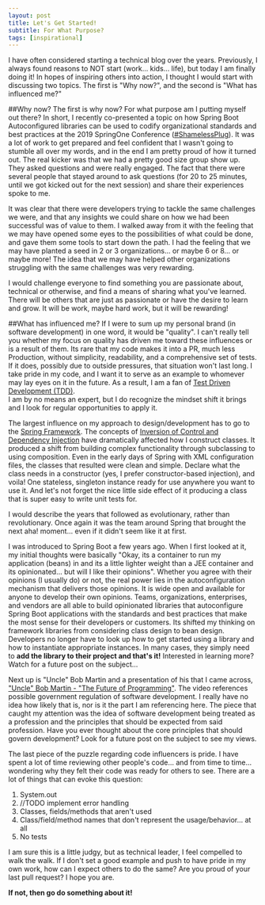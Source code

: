 ```yaml
---
layout: post
title: Let's Get Started!
subtitle: For What Purpose?
tags: [inspirational]
---
```


I have often considered starting a technical blog over the years.  Previously, I always found reasons to NOT start 
(work... kids... life), but today I am finally doing it!  In hopes of inspiring others into action, I thought 
I would start with discussing two topics.  The first is "Why now?", and the second is "What has influenced me?"

##Why now?
The first is why now? For what purpose am I putting myself out there?  In short, I recently co-presented a topic
on how Spring Boot Autoconfigured libraries can be used to codify organizational standards and best practices 
at the 2019 SpringOne Conference ([#ShamelessPlug](https://www.youtube.com/watch?v=iWQxTHoSsgY&list=FLAEhr0qP8JZOZaX3ko6Ve-w)). 
It was a lot of work to get prepared and feel confident that I wasn't going to stumble all over my words, and in
the end I am pretty proud of how it turned out.  The real kicker was that we had a pretty good size group show up.
They asked questions and were really engaged.  The fact that there were several people that stayed around to ask
questions (for 20 to 25 minutes, until we got kicked out for the next session) and share their experiences spoke to me.

It was clear that there were developers trying to tackle the same challenges we were, and that any insights
we could share on how we had been successful was of value to them.  I walked away from it with the feeling 
that we may have opened some eyes to the possibilities of what could be done, and gave them some tools to start 
down the path.  I had the feeling that we may have planted a seed in 2 or 3 organizations... or 
maybe 6 or 8... or maybe more!  The idea that we may have helped other organizations struggling with the same 
challenges was very rewarding.

I would challenge everyone to find something you are passionate about, technical or otherwise, and find a means
of sharing what you've learned.  There will be others that are just as passionate or have the desire to learn
and grow.  It will be work, maybe hard work, but it will be rewarding!

##What has influenced me?
If I were to sum up my personal brand (in software development) in one word, it would be "quality".  I can't really tell you whether my
focus on quality has driven me toward these influences or is a result of them.  Its rare that my code 
makes it into a PR, much less Production, without simplicity, readability, and a comprehensive set of tests.  If it does, possibly due to outside
pressures, that situation won't last long.  I take pride in my code, and I want it to serve as an example to
whomever may lay eyes on it in the future.  As a result, I am a fan of [Test Driven Development (TDD)](https://en.wikipedia.org/wiki/Test-driven_development).  
I am by no means an expert, but I do recognize the mindset shift it brings and I look for regular opportunities 
to apply it.

The largest influence on my approach to design/development has to go to the [Spring Framework](https://spring.io/projects/spring-framework).
The concepts of [Inversion of Control and Dependency Injection](https://www.baeldung.com/inversion-control-and-dependency-injection-in-spring) 
have dramatically affected how I construct classes.  It produced a shift from building complex functionality through
subclassing to using composition.  Even in the early days of Spring with XML configuration files, the classes that
resulted were clean and simple. Declare what the class needs in a constructor (yes, I prefer constructor-based 
injection), and voila! One stateless, singleton instance ready for use anywhere you want to use it.  And let's not 
forget the nice little side effect of it producing a class that is super easy to write unit tests for.

I would describe the years that followed as evolutionary, rather than revolutionary.  Once again it was the team 
around Spring that brought the next aha! moment... even if it didn't seem like it at first.  

I was introduced to Spring Boot a few years ago.  When I first looked at it, my initial thoughts were basically 
"Okay, its a container to run my application (beans) in and its a little lighter weight than a JEE
container and its opinionated... but will I like their opinions".  Whether you agree with their opinions (I usually do)
or not, the real power lies in the autoconfiguration mechanism that delivers those opinions.  It is wide open
and available for anyone to develop their own opinions.  Teams, organizations, enterprises, and vendors are all
able to build opinionated libraries that autoconfigure Spring Boot applications with the standards and best 
practices that make the most sense for their developers or customers.  Its shifted my thinking on framework 
libraries from considering class design to bean design.  Developers no longer have to look up how to get started
using a library and how to instantiate appropriate instances.  In many cases, they simply need to **add the library
to their project and that's it!** Interested in learning more? Watch for a future post on the subject...

Next up is "Uncle" Bob Martin and a presentation of his that I came across, ["Uncle" Bob Martin - "The Future of Programming"](https://www.youtube.com/watch?v=ecIWPzGEbFc&list=FLAEhr0qP8JZOZaX3ko6Ve-w).
The video references possible government regulation of software development.  I really have no idea how likely that
is, nor is it the part I am referencing here.  The piece that caught my attention was the idea of software development
being treated as a profession and the principles that should be expected from said profession. Have you ever thought about
the core principles that should govern development? Look for a future post on the subject to see my views.

The last piece of the puzzle regarding code influencers is pride.  I have spent a lot of time reviewing other
people's code... and from time to time... wondering why they felt their code was ready for others to see.  There
are a lot of things that can evoke this question:
1. System.out
2. //TODO implement error handling
3. Classes, fields/methods that aren't used
4. Class/field/method names that don't represent the usage/behavior... at all
5. No tests

I am sure this is a little judgy, but as technical leader, I feel compelled to walk the walk.  If I don't set a good example and push to have
pride in my own work, how can I expect others to do the same?  Are you proud of your last pull request?  I hope
you are.  

**If not, then go do something about it!**

